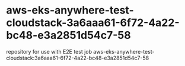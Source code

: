 # aws-eks-anywhere-test-cloudstack-3a6aaa61-6f72-4a22-bc48-e3a2851d54c7-58
repository for use with E2E test job aws-eks-anywhere-test-cloudstack:3a6aaa61-6f72-4a22-bc48-e3a2851d54c7-58
